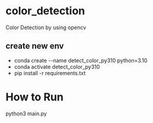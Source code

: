 # color_detection
Color Detection by using opencv


## create new env
- conda create --name detect_color_py310 python=3.10
- conda activate detect_color_py310
- pip install -r requirements.txt

# How to Run
python3 main.py 
